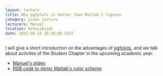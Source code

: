 ```yaml
---
layout: lecture
title: Why pgfplots is better than Matlab's figures
category: given_lecture
lecturers: Manuel
location: Katwijkzaal
date: 2015-09-24 16:30:00 CEST
---
```


I will give a short introduction on the advantages of [pgfplots](http://pgfplots.sourceforge.net/), and we talk about activites of the Student Chapter in the upcoming academic year.

* [Manuel's slides](/presentations/pgfplots/pgfplots.pdf)
* [RGB code to mimic Matlab's color scheme](/presentations/pgfplots/colors_matlab2015.tex)
